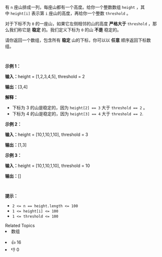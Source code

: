 <p>有&nbsp;<code>n</code>&nbsp;座山排成一列，每座山都有一个高度。给你一个整数数组&nbsp;<code>height</code>&nbsp;，其中&nbsp;<code>height[i]</code>&nbsp;表示第 <code>i</code>&nbsp;座山的高度，再给你一个整数&nbsp;<code>threshold</code>&nbsp;。</p>

<p>对于下标不为 <code>0</code>&nbsp;的一座山，如果它左侧相邻的山的高度 <strong>严格</strong><strong>大于</strong>&nbsp;<code>threshold</code>&nbsp;，那么我们称它是 <strong>稳定</strong>&nbsp;的。我们定义下标为 <code>0</code>&nbsp;的山 <strong>不是</strong>&nbsp;稳定的。</p>

<p>请你返回一个数组，包含所有 <strong>稳定</strong>&nbsp;山的下标，你可以以 <strong>任意</strong>&nbsp;顺序返回下标数组。</p>

<p>&nbsp;</p>

<p><strong class="example">示例 1：</strong></p>

<div class="example-block"> 
 <p><span class="example-io"><b>输入：</b>height = [1,2,3,4,5], threshold = 2</span></p> 
</div>

<p><span class="example-io"><b>输出：</b>[3,4]</span></p>

<p><strong>解释：</strong></p>

<ul> 
 <li>下标为 3 的山是稳定的，因为&nbsp;<code>height[2] == 3</code>&nbsp;大于&nbsp;<code>threshold == 2</code>&nbsp;。</li> 
 <li>下标为 4 的山是稳定的，因为&nbsp;<code>height[3] == 4</code> 大于 <code>threshold == 2</code>.</li> 
</ul>

<p><strong class="example">示例 2：</strong></p>

<div class="example-block"> 
 <p><span class="example-io"><b>输入：</b>height = [10,1,10,1,10], threshold = 3</span></p> 
</div>

<p><span class="example-io"><b>输出：</b>[1,3]</span></p>

<p><strong class="example">示例 3：</strong></p>

<div class="example-block"> 
 <p><span class="example-io"><b>输入：</b>height = [10,1,10,1,10], threshold = 10</span></p> 
</div>

<p><span class="example-io"><b>输出：</b>[]</span></p>

<p>&nbsp;</p>

<p><strong>提示：</strong></p>

<ul> 
 <li><code>2 &lt;= n == height.length &lt;= 100</code></li> 
 <li><code>1 &lt;= height[i] &lt;= 100</code></li> 
 <li><code>1 &lt;= threshold &lt;= 100</code></li> 
</ul>

<div><div>Related Topics</div><div><li>数组</li></div></div><br><div><li>👍 16</li><li>👎 0</li></div>